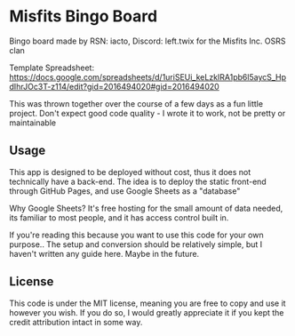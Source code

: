 # Misfits Bingo Board
Bingo board made by RSN: iacto, Discord: left.twix for the Misfits Inc. OSRS clan

Template Spreadsheet: https://docs.google.com/spreadsheets/d/1uriSEUi_keLzkIRA1pb6l5aycS_HpdIhrJOc3T-z114/edit?gid=2016494020#gid=2016494020

This was thrown together over the course of a few days as a fun little project. Don't expect good code quality - I wrote it to work, not be pretty or maintainable

## Usage
This app is designed to be deployed without cost, thus it does not technically have a back-end.
The idea is to deploy the static front-end through GitHub Pages, and use Google Sheets as a "database"

Why Google Sheets? It's free hosting for the small amount of data needed, its familiar to most people, and it has access control built in.

If you're reading this because you want to use this code for your own purpose.. The setup and conversion should be relatively simple, but I haven't written any guide here. Maybe in the future.

## License
This code is under the MIT license, meaning you are free to copy and use it however you wish. If you do so, I would greatly appreciate it if you kept the credit attribution intact in some way.